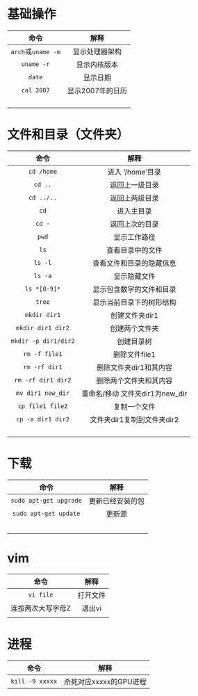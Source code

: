 # 基础操作

|        命令        |       解释       |
| :----------------: | :--------------: |
| `arch`或`uname -m` |  显示处理器架构  |
|     `uname -r`     |   显示内核版本   |
|       `date`       |     显示日期     |
|     `cal 2007`     | 显示2007年的日历 |
|                    |                  |
|                    |                  |
|                    |                  |
|                    |                  |

# 文件和目录（文件夹）

|         命令         |               解释               |
| :------------------: | :------------------------------: |
|      `cd /home`      |         进入 ‘/home’目录         |
|       `cd ..`        |          返回上一级目录          |
|      `cd ../..`      |          返回上两级目录          |
|         `cd`         |            进入主目录            |
|        `cd -`        |          返回上次的目录          |
|        `pwd`         |           显示工作路径           |
|         `ls`         |         查看目录中的文件         |
|       `ls -l`        |     查看文件和目录的隐藏信息     |
|       `ls -a`        |           显示隐藏文件           |
|     `ls *[0-9]*`     |     显示包含数字的文件和目录     |
|        `tree`        |     显示当前目录下的树形结构     |
|     `mkdir dir1`     |          创建文件夹dir1          |
|  `mkdir dir1 dir2`   |          创建两个文件夹          |
| `mkdir -p dir1/dir2` |            创建目录树            |
|    `rm -f file1`     |          删除文件file1           |
|    `rm -rf dir1`     |      删除文件夹dir1和其内容      |
|  `rm -rf dir1 dir2`  |      删除两个文件夹和其内容      |
|  `mv dir1 new_dir`   | 重命名/移动  文件夹dir1为new_dir |
|   `cp file1 file2`   |           复制一个文件           |
|  `cp -a dir1 dir2`   |    文件夹dir1复制到文件夹dir2    |
|                      |                                  |
|                      |                                  |
|                      |                                  |
|                      |                                  |

# 下载

|          命令          |       解释       |
| :--------------------: | :--------------: |
| `sudo apt-get upgrade` | 更新已经安装的包 |
| `sudo apt-get update`  |      更新源      |
|                        |                  |
|                        |                  |
|                        |                  |
|                        |                  |
|                        |                  |

# vim

|       命令        |   解释   |
| :---------------: | :------: |
|     `vi file`     | 打开文件 |
| 连按两次大写字母Z |  退出vi  |
|                   |          |

# 进程

|      命令       |          解释          |
| :-------------: | :--------------------: |
| `kill -9 xxxxx` | 杀死对应xxxxx的GPU进程 |


